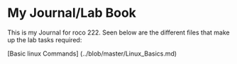 # My Journal/Lab Book

This is my Journal for roco 222. Seen below are the different files that make up the lab tasks required:

[Basic linux Commands] (../blob/master/Linux_Basics.md)  


